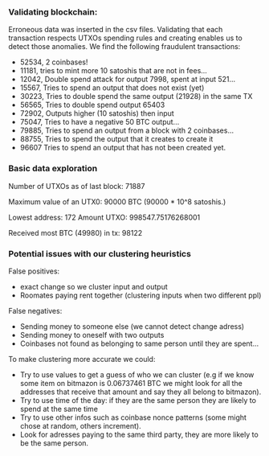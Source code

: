 ### Validating blockchain:

Erroneous data was inserted in the csv files. Validating that each transaction respects UTXOs spending rules and creating enables us to detect those anomalies. We find the following fraudulent transactions:
* 52534, 2 coinbases!
* 11181, tries to mint more 10 satoshis that are not in fees...
* 12042, Double spend attack for output 7998, spent at input 521...
* 15567, Tries to spend an output that does not exist (yet)
* 30223, Tries to double spend the same output (21928) in the same TX
* 56565, Tries to double spend output 65403
* 72902, Outputs higher (10 satoshis) then input
* 75047, Tries to have a negative 50 BTC output...
* 79885, Tries to spend an output from a block with 2 coinbases...
* 88755, Tries to spend the output that it creates to create it
* 96607  Tries to spend an output that has not been created yet.


### Basic data exploration

Number of UTXOs as of last block:
71887

Maximum value of an UTX0:
90000 BTC (90000 * 10^8 satoshis.)

Lowest address:
172
Amount UTXO:
998547.75176268001

Received most BTC (49980) in tx: 98122

### Potential issues with our clustering heuristics

False positives:
* exact change so we cluster input and output
* Roomates paying rent together (clustering inputs when two different ppl)

False negatives:
* Sending money to someone else (we cannot detect change adress)
* Sending money to oneself with two outputs
* Coinbases not found as belonging to same person until they are spent...

To make clustering more accurate we could:
* Try to use values to get a guess of who we can cluster (e.g if we know some item on
bitmazon is 0.06737461 BTC we might look for all the addresses that receive that amount and
say they all belong to bitmazon).
* Try to use time of the day: if they are the same person they are likely to spend at the same time
* Try to use other infos such as coinbase nonce patterns (some might chose at random, others increment).
* Look for adresses paying to the same third party, they are more likely to be the same person.
